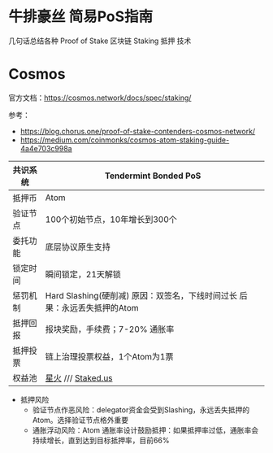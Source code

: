 # 牛排豪丝 简易PoS指南
几句话总结各种 Proof of Stake 区块链 Staking 抵押 技术

# Cosmos
官方文档：https://cosmos.network/docs/spec/staking/  

参考：
* https://blog.chorus.one/proof-of-stake-contenders-cosmos-network/
* https://medium.com/coinmonks/cosmos-atom-staking-guide-4a4e703c998a

|共识系统|Tendermint Bonded PoS|
|---|---|
|抵押币|Atom|
|验证节点|100个初始节点，10年增长到300个|
|委托功能|底层协议原生支持|
|锁定时间|瞬间锁定，21天解锁|
|惩罚机制|Hard Slashing(硬削减) 原因：双签名，下线时间过长 后果：永远丢失抵押的Atom|
|抵押回报|报块奖励，手续费；7-20% 通胀率|
|抵押投票|链上治理投票权益，1个Atom为1票|
|权益池|[星火](https://cosmos.sparkpool.com/) /// [Staked.us](https://staked.us/stake/opportunities/)|

* 抵押风险
  * 验证节点作恶风险：delegator资金会受到Slashing，永远丢失抵押的Atom。选择验证节点格外重要
  * 通胀浮动风险：Atom 通胀率设计鼓励抵押：如果抵押率过低，通胀率会持续增长，直到达到目标抵押率，目前66%

